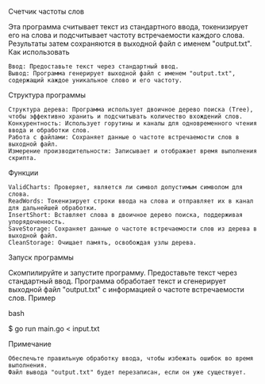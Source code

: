 Счетчик частоты слов

Эта программа считывает текст из стандартного ввода, токенизирует его на слова и подсчитывает частоту встречаемости каждого слова. Результаты затем сохраняются в выходной файл с именем "output.txt".
Как использовать

    Ввод: Предоставьте текст через стандартный ввод.
    Вывод: Программа генерирует выходной файл с именем "output.txt", содержащий каждое уникальное слово и его частоту.

Структура программы

    Структура дерева: Программа использует двоичное дерево поиска (Tree), чтобы эффективно хранить и подсчитывать количество вхождений слов.
    Конкурентность: Использует горутины и каналы для одновременного чтения ввода и обработки слов.
    Работа с файлами: Сохраняет данные о частоте встречаемости слов в выходной файл.
    Измерение производительности: Записывает и отображает время выполнения скрипта.

Функции

    ValidCharts: Проверяет, является ли символ допустимым символом для слова.
    ReadWords: Токенизирует строки ввода на слова и отправляет их в канал для дальнейшей обработки.
    InsertShort: Вставляет слова в двоичное дерево поиска, поддерживая упорядоченность.
    SaveStorage: Сохраняет данные о частоте встречаемости слов из дерева в выходной файл.
    CleanStorage: Очищает память, освобождая узлы дерева.

Запуск программы

Скомпилируйте и запустите программу. Предоставьте текст через стандартный ввод. Программа обработает текст и сгенерирует выходной файл "output.txt" с информацией о частоте встречаемости слов.
Пример

bash

$ go run main.go < input.txt

Примечание

    Обеспечьте правильную обработку ввода, чтобы избежать ошибок во время выполнения.
    Файл вывода "output.txt" будет перезаписан, если он уже существует.

